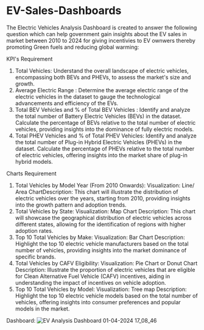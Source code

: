 # EV-Sales-Dashboards
The Electric Vehicles Analysis Dashboard is created to answer the following question which can help government gain insights about the EV sales in market between 2010 to 2024 for giving incentivies to EV ownwers thereby promoting Green fuels and reducing global warming:

KPI's Requirement
1. Total Vehicles: Understand the overall landscape of electric vehicles, encompassing both BEVs and PHEVs, to assess the market's size and growth.
2. Average Electric Range : Determine the average electric range of the electric vehicles in the dataset to gauge the technological advancements and efficiency of the EVs.
3. Total BEV Vehicles and % of Total BEV Vehicles : Identify and analyze the total number of Battery Electric Vehicles (BEVs) in the dataset. Calculate the percentage of BEVs relative to the total number of electric vehicles, providing insights into the dominance of fully electric models.
4. Total PHEV Vehicles and % of Total PHEV Vehicles: Identify and analyze the total number of Plug-in Hybrid Electric Vehicles (PHEVs) in the dataset. Calculate the percentage of PHEVs relative to the total number of electric vehicles, offering insights into the market share of plug-in hybrid models.

Charts Requirement
1. Total Vehicles by Model Year (From 2010 Onwards): Visualization: Line/ Area ChartDescription: This chart will illustrate the distribution of electric vehicles over the years, starting from 2010, providing insights into the growth pattern and adoption trends.
2. Total Vehicles by State: Visualization: Map Chart Description: This chart will showcase the geographical distribution of electric vehicles across different states, allowing for the identification of regions with higher adoption rates.
3. Top 10 Total Vehicles by Make: Visualization: Bar Chart Description: Highlight the top 10 electric vehicle manufacturers based on the total number of vehicles, providing insights into the market dominance of specific brands.
4. Total Vehicles by CAFV Eligibility: Visualization: Pie Chart or Donut Chart
Description: Illustrate the proportion of electric vehicles that are eligible for Clean Alternative Fuel Vehicle (CAFV) incentives, aiding in understanding the impact of incentives on vehicle adoption.
5. Top 10 Total Vehicles by Model: Visualization: Tree map Description: Highlight the top 10 electric vehicle models based on the total number of vehicles, offering insights into consumer preferences and popular models in the market.

Dashboard:
![EV Analysis Dashboard 01-04-2024 17_08_46](https://github.com/mukuldhote/EV-Sales-Dashboards/assets/96618239/5bfd4b65-f384-45d7-8f9d-1434cdb62e61)





















